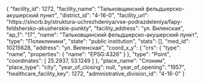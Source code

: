 {
    "facility_id": 1272,
    "facility_name": "Тальковщинский фельдшерско-акушерский пункт",
    "district_id": "4-16-0",
    "facility_url": "https:\/\/slncrb.by\/struktura-uchrezhdeniya\/vse-podrazdeleniya\/fapy-feldshersko-akusherskie-punkty",
    "facility_address": "ул. Виленская",
    "ap_1": "17",
    "name": "Тальковщинский фельдшерско-акушерский пункт",
    "type": "Поликлиники",
    "state": "public institution",
    "stats": [],
    "med_id": 10215628,
    "address": "ул. Виленская",
    "coord_x_y": {
        "crs": {
            "type": "name",
            "properties": {
                "name": "EPSG:4326"
            }
        },
        "type": "Point",
        "coordinates": [
            25.2937,
            53.1249
        ]
    },
    "place_name": "Слоним",
    "place_type": "city",
    "year_of_closing": null,
    "year_of_opening": "1957",
    "healthcare_facility_key": 1272,
    "administrative_division_id": "4-16-0"
}